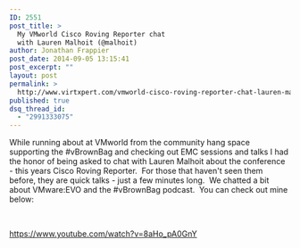 ```yaml
---
ID: 2551
post_title: >
  My VMworld Cisco Roving Reporter chat
  with Lauren Malhoit (@malhoit)
author: Jonathan Frappier
post_date: 2014-09-05 13:15:41
post_excerpt: ""
layout: post
permalink: >
  http://www.virtxpert.com/vmworld-cisco-roving-reporter-chat-lauren-malhoit-malhoit/
published: true
dsq_thread_id:
  - "2991333075"
---
```

While running about at VMworld from the community hang space supporting the #vBrownBag and checking out EMC sessions and talks I had the honor of being asked to chat with Lauren Malhoit about the conference - this years Cisco Roving Reporter.  For those that haven't seen them before, they are quick talks - just a few minutes long.  We chatted a bit about VMware:EVO and the #vBrownBag podcast.  You can check out mine below:

&nbsp;

https://www.youtube.com/watch?v=8aHo_pA0GnY